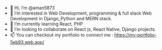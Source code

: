 - 👋 Hi, I’m @aman5873
- 👀 I’m interested in Web Development, programming & full stack Web Development in Django_Python and MERN stack.
- 🌱 I’m currently learning React, PHP 
- 💞️ I’m looking to collaborate on React js, React Native, Django projects.
- 📫 You can checkout my portfolio to connect me : https://my-portfolio-5eb93.web.app/
<!---
aman5873/aman5873 is a ✨ special ✨ repository because its `README.md` (this file) appears on your GitHub profile.
You can click the Preview link to take a look at your changes.
--->
